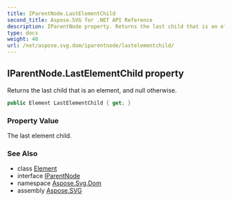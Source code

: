 ```yaml
---
title: IParentNode.LastElementChild
second_title: Aspose.SVG for .NET API Reference
description: IParentNode property. Returns the last child that is an element and null otherwise
type: docs
weight: 40
url: /net/aspose.svg.dom/iparentnode/lastelementchild/
---
```

## IParentNode.LastElementChild property

Returns the last child that is an element, and null otherwise.

```csharp
public Element LastElementChild { get; }
```

### Property Value

The last element child.

### See Also

* class [Element](../../element/)
* interface [IParentNode](../)
* namespace [Aspose.Svg.Dom](../../iparentnode/)
* assembly [Aspose.SVG](../../../)

